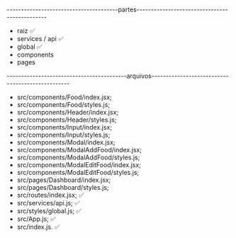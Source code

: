 ---------------------------------------partes----------------------------------------------

- raiz :white_check_mark:
- services / api :white_check_mark:
- global :white_check_mark:
- components
- pages

------------------------------------------arquivos-------------------------------------------------

- src/components/Food/index.jsx;
- src/components/Food/styles.js;
- src/components/Header/index.jsx;
- src/components/Header/styles.js;
- src/components/Input/index.jsx;
- src/components/Input/styles.js;
- src/components/Modal/index.jsx;
- src/components/ModalAddFood/index.jsx;
- src/components/ModalAddFood/styles.js;
- src/components/ModalEditFood/index.jsx;
- src/components/ModalEditFood/styles.js;
- src/pages/Dashboard/index.jsx;
- src/pages/Dashboard/styles.js;
- src/routes/index.jsx; :white_check_mark:
- src/services/api.js; :white_check_mark:
- src/styles/global.js; :white_check_mark:
- src/App.js; :white_check_mark:
- src/index.js. :white_check_mark:




